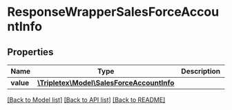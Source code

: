# ResponseWrapperSalesForceAccountInfo

## Properties
Name | Type | Description | Notes
------------ | ------------- | ------------- | -------------
**value** | [**\Tripletex\Model\SalesForceAccountInfo**](SalesForceAccountInfo.md) |  | [optional] 

[[Back to Model list]](../../README.md#documentation-for-models) [[Back to API list]](../../README.md#documentation-for-api-endpoints) [[Back to README]](../../README.md)

